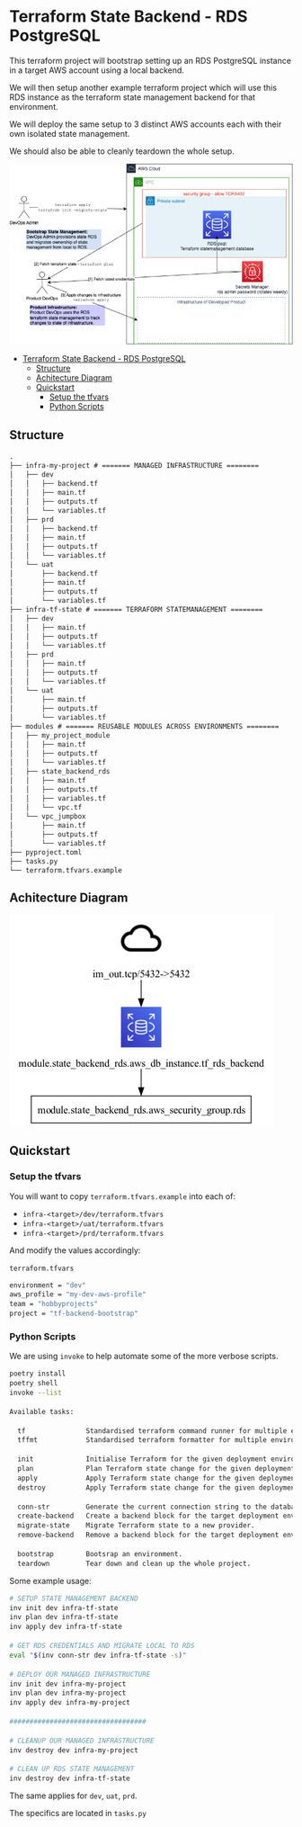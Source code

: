 # Terraform State Backend - RDS PostgreSQL

This terraform project will bootstrap setting up an RDS PostgreSQL instance in 
a target AWS account using a local backend. 

We will then setup another example terraform project which will use this RDS instance as the terraform state management backend for that environment.

We will deploy the same setup to 3 distinct AWS accounts each with their own isolated state management.

We should also be able to cleanly teardown the whole setup.

![Architecture](docs/diagrams/rds_backend.drawio.png)

<!--TOC-->

- [Terraform State Backend - RDS PostgreSQL](#terraform-state-backend---rds-postgresql)
  - [Structure](#structure)
  - [Achitecture Diagram](#achitecture-diagram)
  - [Quickstart](#quickstart)
    - [Setup the tfvars](#setup-the-tfvars)
    - [Python Scripts](#python-scripts)

<!--TOC-->

## Structure

```
.
├── infra-my-project # ======= MANAGED INFRASTRUCTURE ========
│   ├── dev
│   │   ├── backend.tf
│   │   ├── main.tf
│   │   ├── outputs.tf
│   │   └── variables.tf
│   ├── prd
│   │   ├── backend.tf
│   │   ├── main.tf
│   │   ├── outputs.tf
│   │   └── variables.tf
│   └── uat
│       ├── backend.tf
│       ├── main.tf
│       ├── outputs.tf
│       └── variables.tf
├── infra-tf-state # ======= TERRAFORM STATEMANAGEMENT ========
│   ├── dev
│   │   ├── main.tf
│   │   ├── outputs.tf
│   │   └── variables.tf
│   ├── prd
│   │   ├── main.tf
│   │   ├── outputs.tf
│   │   └── variables.tf
│   └── uat
│       ├── main.tf
│       ├── outputs.tf
│       └── variables.tf
├── modules # ======= REUSABLE MODULES ACROSS ENVIRONMENTS ========
│   ├── my_project_module
│   │   ├── main.tf
│   │   ├── outputs.tf
│   │   └── variables.tf
│   ├── state_backend_rds
│   │   ├── main.tf
│   │   ├── outputs.tf
│   │   ├── variables.tf
│   │   └── vpc.tf
│   └── vpc_jumpbox
│       ├── main.tf
│       ├── outputs.tf
│       └── variables.tf
├── pyproject.toml
├── tasks.py
└── terraform.tfvars.example
```

## Achitecture Diagram

![Achitecture Diagram](graph.png)

## Quickstart

### Setup the tfvars

You will want to copy `terraform.tfvars.example` into each of:
 - `infra-<target>/dev/terraform.tfvars`
 - `infra-<target>/uat/terraform.tfvars`
 - `infra-<target>/prd/terraform.tfvars`

And modify the values accordingly:

`terraform.tfvars`

```sh
environment = "dev"
aws_profile = "my-dev-aws-profile"
team = "hobbyprojects"
project = "tf-backend-bootstrap"
```

### Python Scripts

We are using `invoke` to help automate some of the more verbose scripts.

```sh
poetry install
poetry shell
invoke --list

Available tasks:

  tf               Standardised terraform command runner for multiple environment states.
  tffmt            Standardised terraform formatter for multiple environment states.

  init             Initialise Terraform for the given deployment enviroment.
  plan             Plan Terraform state change for the given deployment enviroment.
  apply            Apply Terraform state change for the given deployment enviroment.
  destroy          Apply Terraform state change for the given deployment enviroment.

  conn-str         Generate the current connection string to the database.
  create-backend   Create a backend block for the target deployment environment.
  migrate-state    Migrate Terraform state to a new provider.
  remove-backend   Remove a backend block for the target deployment environment.

  bootstrap        Bootsrap an environment.
  teardown         Tear down and clean up the whole project.
```

Some example usage:

```sh
# SETUP STATE MANAGEMENT BACKEND
inv init dev infra-tf-state
inv plan dev infra-tf-state
inv apply dev infra-tf-state

# GET RDS CREDENTIALS AND MIGRATE LOCAL TO RDS
eval "$(inv conn-str dev infra-tf-state -s)"

# DEPLOY OUR MANAGED INFRASTRUCTURE
inv init dev infra-my-project
inv plan dev infra-my-project
inv apply dev infra-my-project

##################################

# CLEANUP OUR MANAGED INFRASTRUCTURE
inv destroy dev infra-my-project

# CLEAN UP RDS STATE MANAGEMENT
inv destroy dev infra-tf-state
```

The same applies for `dev`, `uat`, `prd`.

The specifics are located in `tasks.py`